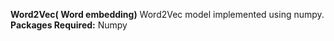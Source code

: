 **Word2Vec( Word embedding)**
Word2Vec model implemented using numpy.
**Packages Required:**
    Numpy
